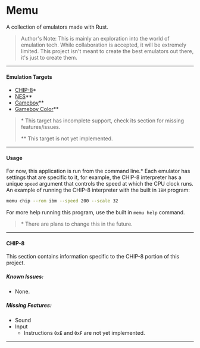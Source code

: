 # Memu
A collection of emulators made with Rust.

> Author's Note: This is mainly an exploration into the world of emulation tech. 
> While collaboration is accepted, it will be extremely limited. This project isn't 
> meant to create the best emulators out there, it's just to create them.

---

#### Emulation Targets
- [CHIP-8](https://en.wikipedia.org/wiki/CHIP-8)*
- [NES](https://en.wikipedia.org/wiki/Nintendo_Entertainment_System)**
- [Gameboy](https://en.wikipedia.org/wiki/Game_Boy)**
- [Gameboy Color](https://en.wikipedia.org/wiki/Game_Boy_Color)**

> \* This target has incomplete support, check its section for missing features/issues.
> 
> \** This target is not yet implemented.

---

#### Usage
For now, this application is run from the command line.* Each emulator has settings that are specific to it, for example, the CHIP-8 interpreter has a unique `speed` argument that controls the speed at which the CPU clock runs. An example of running the CHIP-8 interpreter with the built in `IBM` program:

```sh
memu chip --rom ibm --speed 200 --scale 32
```

For more help running this program, use the built in `memu help` command.


> \* There are plans to change this in the future.

---

#### CHIP-8
This section contains information specific to the CHIP-8 portion of this project.

##### Known Issues:
- None.

##### Missing Features:
- Sound
- Input
  - Instructions `0xE` and `0xF` are not yet implemented.

---